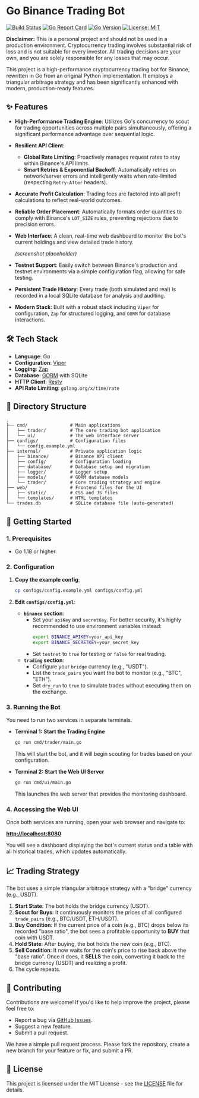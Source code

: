 # Go Binance Trading Bot

[![Build Status](https://github.com/Praying/binance-trade-bot-go/actions/workflows/go.yml/badge.svg)](https://github.com/Praying/binance-trade-bot-go/actions/workflows/go.yml)
[![Go Report Card](https://goreportcard.com/badge/github.com/Praying/binance-trade-bot-go)](https://goreportcard.com/report/github.com/Praying/binance-trade-bot-go)
[![Go Version](https://img.shields.io/badge/go-1.18%2B-blue.svg)](https://golang.org/)
[![License: MIT](https://img.shields.io/badge/License-MIT-yellow.svg)](https://opensource.org/licenses/MIT)

**Disclaimer:** This is a personal project and should not be used in a production environment. Cryptocurrency trading involves substantial risk of loss and is not suitable for every investor. All trading decisions are your own, and you are solely responsible for any losses that may occur.

This project is a high-performance cryptocurrency trading bot for Binance, rewritten in Go from an original Python implementation. It employs a triangular arbitrage strategy and has been significantly enhanced with modern, production-ready features.

## ✨ Features

- **High-Performance Trading Engine**: Utilizes Go's concurrency to scout for trading opportunities across multiple pairs simultaneously, offering a significant performance advantage over sequential logic.
- **Resilient API Client**:
    - **Global Rate Limiting**: Proactively manages request rates to stay within Binance's API limits.
    - **Smart Retries & Exponential Backoff**: Automatically retries on network/server errors and intelligently waits when rate-limited (respecting `Retry-After` headers).
- **Accurate Profit Calculation**: Trading fees are factored into all profit calculations to reflect real-world outcomes.
- **Reliable Order Placement**: Automatically formats order quantities to comply with Binance's `LOT_SIZE` rules, preventing rejections due to precision errors.
- **Web Interface**: A clean, real-time web dashboard to monitor the bot's current holdings and view detailed trade history.

  *(screenshot placeholder)*
- **Testnet Support**: Easily switch between Binance's production and testnet environments via a simple configuration flag, allowing for safe testing.
- **Persistent Trade History**: Every trade (both simulated and real) is recorded in a local SQLite database for analysis and auditing.
- **Modern Stack**: Built with a robust stack including `Viper` for configuration, `Zap` for structured logging, and `GORM` for database interactions.

## 🛠️ Tech Stack

- **Language**: Go
- **Configuration**: [Viper](https://github.com/spf13/viper)
- **Logging**: [Zap](https://github.com/uber-go/zap)
- **Database**: [GORM](https://gorm.io/) with SQLite
- **HTTP Client**: [Resty](https://github.com/go-resty/resty)
- **API Rate Limiting**: `golang.org/x/time/rate`

## 📂 Directory Structure

```
.
├── cmd/                # Main applications
│   ├── trader/         # The core trading bot application
│   └── ui/             # The web interface server
├── configs/            # Configuration files
│   └── config.example.yml
├── internal/           # Private application logic
│   ├── binance/        # Binance API client
│   ├── config/         # Configuration loading
│   ├── database/       # Database setup and migration
│   ├── logger/         # Logger setup
│   ├── models/         # GORM database models
│   └── trader/         # Core trading strategy and engine
├── web/                # Frontend files for the UI
│   ├── static/         # CSS and JS files
│   └── templates/      # HTML templates
└── trades.db           # SQLite database file (auto-generated)
```

## 🚀 Getting Started

### 1. Prerequisites

- Go 1.18 or higher.

### 2. Configuration

1.  **Copy the example config**:
    ```bash
    cp configs/config.example.yml configs/config.yml
    ```

2.  **Edit `configs/config.yml`**:
    -   **`binance` section**:
        -   Set your `apiKey` and `secretKey`. For better security, it's highly recommended to use environment variables instead:
            ```bash
            export BINANCE_APIKEY=your_api_key
            export BINANCE_SECRETKEY=your_secret_key
            ```
        -   Set `testnet` to `true` for testing or `false` for real trading.
    -   **`trading` section**:
        -   Configure your `bridge` currency (e.g., "USDT").
        -   List the `trade_pairs` you want the bot to monitor (e.g., "BTC", "ETH").
        -   Set `dry_run` to `true` to simulate trades without executing them on the exchange.

### 3. Running the Bot

You need to run two services in separate terminals.

-   **Terminal 1: Start the Trading Engine**
    ```bash
    go run cmd/trader/main.go
    ```
    This will start the bot, and it will begin scouting for trades based on your configuration.

-   **Terminal 2: Start the Web UI Server**
    ```bash
    go run cmd/ui/main.go
    ```
    This launches the web server that provides the monitoring dashboard.

### 4. Accessing the Web UI

Once both services are running, open your web browser and navigate to:

**[http://localhost:8080](http://localhost:8080)**

You will see a dashboard displaying the bot's current status and a table with all historical trades, which updates automatically.

## 📈 Trading Strategy

The bot uses a simple triangular arbitrage strategy with a "bridge" currency (e.g., USDT).

1.  **Start State**: The bot holds the bridge currency (USDT).
2.  **Scout for Buys**: It continuously monitors the prices of all configured `trade_pairs` (e.g., BTC/USDT, ETH/USDT).
3.  **Buy Condition**: If the current price of a coin (e.g., BTC) drops below its recorded "base ratio", the bot sees a profitable opportunity to **BUY** that coin with USDT.
4.  **Hold State**: After buying, the bot holds the new coin (e.g., BTC).
5.  **Sell Condition**: It now waits for the coin's price to rise back above the "base ratio". Once it does, it **SELLS** the coin, converting it back to the bridge currency (USDT) and realizing a profit.
6.  The cycle repeats.

## 🤝 Contributing

Contributions are welcome! If you'd like to help improve the project, please feel free to:

- Report a bug via [GitHub Issues](https://github.com/Praying/binance-trade-bot-go/issues).
- Suggest a new feature.
- Submit a pull request.

We have a simple pull request process. Please fork the repository, create a new branch for your feature or fix, and submit a PR.

## 📜 License

This project is licensed under the MIT License - see the [LICENSE](LICENSE) file for details.